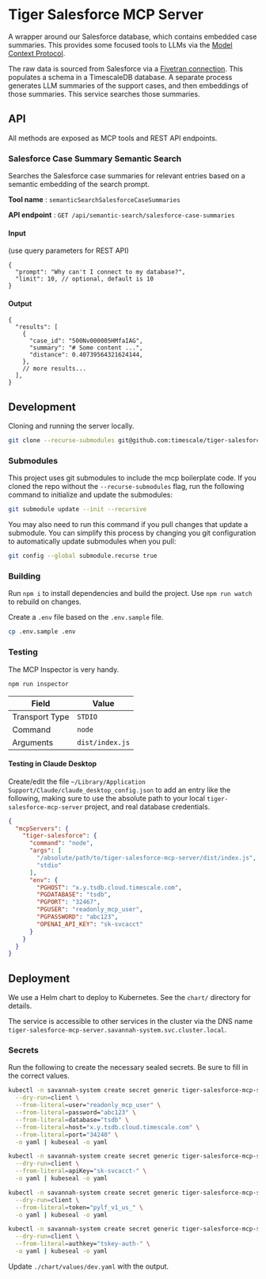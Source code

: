 # Tiger Salesforce MCP Server

A wrapper around our Salesforce database, which contains embedded case summaries. This provides some focused tools to LLMs via the [Model Context Protocol](https://modelcontextprotocol.io/introduction).

The raw data is sourced from Salesforce via a [Fivetran connection](https://fivetran.com/dashboard/connections/apparel_slider/status?groupId=harsh_overturned&service=salesforce&syncChartPeriod=1%20Day). This populates a schema in a TimescaleDB database. A separate process generates LLM summaries of the support cases, and then embeddings of those summaries. This service searches those summaries.

## API

All methods are exposed as MCP tools and REST API endpoints.

### Salesforce Case Summary Semantic Search

Searches the Salesforce case summaries for relevant entries based on a semantic embedding of the search prompt.

**Tool name**
: `semanticSearchSalesforceCaseSummaries`

**API endpoint**
: `GET /api/semantic-search/salesforce-case-summaries`

#### Input

(use query parameters for REST API)

```jsonc
{
  "prompt": "Why can't I connect to my database?",
  "limit": 10, // optional, default is 10
}
```

#### Output

```jsonc
{
  "results": [
    {
      "case_id": "500Nv000005HMfaIAG",
      "summary": "# Some content ...",
      "distance": 0.40739564321624144,
    },
    // more results...
  ],
}
```

## Development

Cloning and running the server locally.

```bash
git clone --recurse-submodules git@github.com:timescale/tiger-salesforce-mcp-server.git
```

### Submodules

This project uses git submodules to include the mcp boilerplate code. If you cloned the repo without the `--recurse-submodules` flag, run the following command to initialize and update the submodules:

```bash
git submodule update --init --recursive
```

You may also need to run this command if you pull changes that update a submodule. You can simplify this process by changing you git configuration to automatically update submodules when you pull:

```bash
git config --global submodule.recurse true
```

### Building

Run `npm i` to install dependencies and build the project. Use `npm run watch` to rebuild on changes.

Create a `.env` file based on the `.env.sample` file.

```bash
cp .env.sample .env
```

### Testing

The MCP Inspector is very handy.

```bash
npm run inspector
```

| Field          | Value           |
| -------------- | --------------- |
| Transport Type | `STDIO`         |
| Command        | `node`          |
| Arguments      | `dist/index.js` |

#### Testing in Claude Desktop

Create/edit the file `~/Library/Application Support/Claude/claude_desktop_config.json` to add an entry like the following, making sure to use the absolute path to your local `tiger-salesforce-mcp-server` project, and real database credentials.

```json
{
  "mcpServers": {
    "tiger-salesforce": {
      "command": "node",
      "args": [
        "/absolute/path/to/tiger-salesforce-mcp-server/dist/index.js",
        "stdio"
      ],
      "env": {
        "PGHOST": "x.y.tsdb.cloud.timescale.com",
        "PGDATABASE": "tsdb",
        "PGPORT": "32467",
        "PGUSER": "readonly_mcp_user",
        "PGPASSWORD": "abc123",
        "OPENAI_API_KEY": "sk-svcacct"
      }
    }
  }
}
```

## Deployment

We use a Helm chart to deploy to Kubernetes. See the `chart/` directory for details.

The service is accessible to other services in the cluster via the DNS name `tiger-salesforce-mcp-server.savannah-system.svc.cluster.local`.

### Secrets

Run the following to create the necessary sealed secrets. Be sure to fill in the correct values.

```bash
kubectl -n savannah-system create secret generic tiger-salesforce-mcp-server-database \
  --dry-run=client \
  --from-literal=user="readonly_mcp_user" \
  --from-literal=password="abc123" \
  --from-literal=database="tsdb" \
  --from-literal=host="x.y.tsdb.cloud.timescale.com" \
  --from-literal=port="34240" \
  -o yaml | kubeseal -o yaml

kubectl -n savannah-system create secret generic tiger-salesforce-mcp-server-openai \
  --dry-run=client \
  --from-literal=apiKey="sk-svcacct-" \
  -o yaml | kubeseal -o yaml

kubectl -n savannah-system create secret generic tiger-salesforce-mcp-server-logfire \
  --dry-run=client \
  --from-literal=token="pylf_v1_us_" \
  -o yaml | kubeseal -o yaml

kubectl -n savannah-system create secret generic tiger-salesforce-mcp-server-tailscale \
  --dry-run=client \
  --from-literal=authkey="tskey-auth-" \
  -o yaml | kubeseal -o yaml
```

Update `./chart/values/dev.yaml` with the output.
